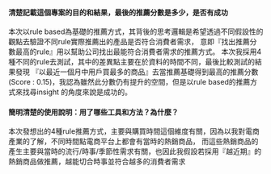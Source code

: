 #### 清楚記載這個專案的目的和結果，最後的推薦分數是多少，是否有成功
本次以rule based為基礎的推薦方式，其背後的思考邏輯是希望透過不同假設性的觀點去驗證不同rule實際推薦出的產品是否符合消費者需求，
意即『找出推薦分數最高的rule』用以幫助公司找出最能符合消費者需求的推薦方式。
本次我採用4種不同的rule去測試，其中的差異點主要在於資料的時間不同，最後比較測試的結果發現 『以最近一個月中用戶買最多的商品』去當推薦基礎得到最高的推薦分數 (Score : 0.15)，我認為雖然此分數仍有提升的空間，但是以rule based的推薦方式來找尋insight 的角度來說是成功的。

#### 簡明清楚的使用說明：用了哪些工具和方法？為什麼？
本次發想出的4種rule推薦方式，主要與購買時間這個維度有關，因為以我對電商產業的了解，不同時間點電商平台上都會有當時的熱銷商品，
而這些熱銷商品的產生主要與當時的流行/時事/季節性需求有關，也因此我假設若採用『越近期』的熱銷商品做推薦，越能切合時事並符合越多的消費者需求
